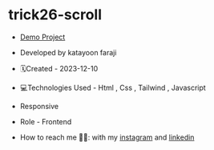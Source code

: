 # trick26-scroll
- [Demo Project](https://katayoon-faraji-web.github.io/project10-PorschEvolution/)

- Developed by katayoon faraji

- 🗓️Created - 2023-12-10

- 💻Technologies Used - Html , Css , Tailwind , Javascript

- Responsive
  
- Role - Frontend

- How to reach me 👩🏻: with my [instagram](https://instagram.com/katayoon_faraji_web) and [linkedin](https://www.linkedin.com/in/katayoon-faraji-web-3b722b207r)
